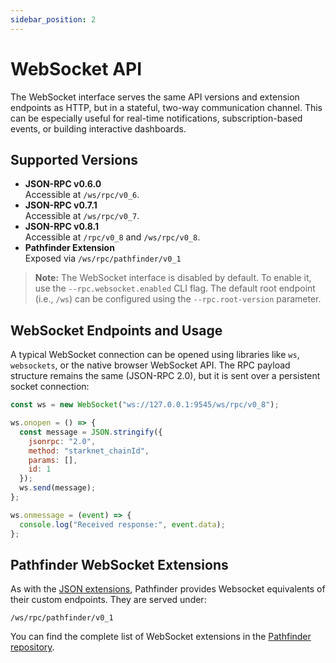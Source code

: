 ```yaml
---
sidebar_position: 2
---
```


# WebSocket API

The WebSocket interface serves the same API versions and extension endpoints as HTTP, but in a stateful, two-way communication channel. This can be especially useful for real-time notifications, subscription-based events, or building interactive dashboards.
 
## Supported Versions
- **JSON-RPC v0.6.0**  
  Accessible at `/ws/rpc/v0_6`.
- **JSON-RPC v0.7.1**  
  Accessible at `/ws/rpc/v0_7`.
- **JSON-RPC v0.8.1**  
  Accessible at `/rpc/v0_8` and `/ws/rpc/v0_8`.
- **Pathfinder Extension**  
  Exposed via `/ws/rpc/pathfinder/v0_1`

> **Note:** The WebSocket interface is disabled by default. To enable it, use the `--rpc.websocket.enabled` CLI flag. The default root endpoint (i.e., `/ws`) can be configured using the `--rpc.root-version` parameter.

## WebSocket Endpoints and Usage
A typical WebSocket connection can be opened using libraries like `ws`, `websockets`, or the native browser WebSocket API. The RPC payload structure remains the same (JSON-RPC 2.0), but it is sent over a persistent socket connection:

```js title="WebSocket Connection Example in Node.js"
const ws = new WebSocket("ws://127.0.0.1:9545/ws/rpc/v0_8");

ws.onopen = () => {
  const message = JSON.stringify({
    jsonrpc: "2.0",
    method: "starknet_chainId",
    params: [],
    id: 1
  });
  ws.send(message);
};

ws.onmessage = (event) => {
  console.log("Received response:", event.data);
};
```

## Pathfinder WebSocket Extensions

As with the [JSON extensions](json-rpc-api#pathfinder-json-extensions), Pathfinder provides Websocket equivalents of their custom endpoints. They are served under:
```
/ws/rpc/pathfinder/v0_1
```

You can find the complete list of WebSocket extensions in the [Pathfinder repository](https://github.com/eqlabs/pathfinder/blob/main/specs/rpc/pathfinder_ws.json).
